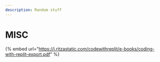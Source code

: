 ```yaml
---
description: Random stuff
---
```


# MISC

{% embed url="https://i.ritzastatic.com/codewithreplit/e-books/coding-with-replit-export.pdf" %}



